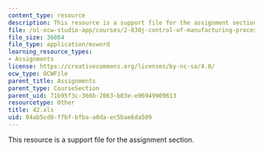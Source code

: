 ```yaml
---
content_type: resource
description: This resource is a support file for the assignment section.
file: /ol-ocw-studio-app/courses/2-830j-control-of-manufacturing-processes-sma-6303-spring-2008/04ab5cd0ffbfbfbaa0daec5bae6da509_42.xls
file_size: 36864
file_type: application/msword
learning_resource_types:
- Assignments
license: https://creativecommons.org/licenses/by-nc-sa/4.0/
ocw_type: OCWFile
parent_title: Assignments
parent_type: CourseSection
parent_uid: 71b95f3c-366b-2063-b03e-e96949909613
resourcetype: Other
title: 42.xls
uid: 04ab5cd0-ffbf-bfba-a0da-ec5bae6da509
---
```

This resource is a support file for the assignment section.